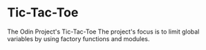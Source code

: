 # Tic-Tac-Toe
The Odin Project's Tic-Tac-Toe
The project's focus is to limit global variables by using factory functions and modules.
